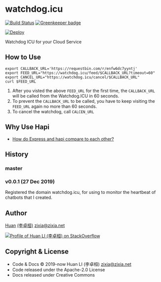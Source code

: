 # watchdog.icu

[![Build Status](https://travis-ci.com/huan/watchdog.icu.svg?branch=master)](https://travis-ci.com/huan/watchdog.icu)
[![Greenkeeper badge](https://badges.greenkeeper.io/huan/watchdog.icu.svg)](https://greenkeeper.io/)

[![Deploy](https://www.herokucdn.com/deploy/button.svg)](https://heroku.com/deploy)

Watchdog ICU for your Cloud Service

## How to Use

```shell
export CALLBACK_URL='https://requestbin.com/r/enfw6dc7yyntj'
export FEED_URL="https://watchdog.icu/feed/$CALLBACK_URL?timeout=60"
export CANCEL_URL="https://watchdog.icu/cancel/$CALLBACK_URL"
curl $FEED_URL
```

1. After you visted the above `FEED_URL` for the first time, the `CALLBACK_URL` will be called from the Watchdog.ICU in 60 seconds.
1. To prevent the `CALLBACK_URL` to be called, you have to keep visiting the `FEED_URL` again no more than 60 seconds.
1. To cancel the watchdog, call `CALCEN_URL`

## Why Use Hapi

- [How do Express and hapi compare to each other?](https://stackoverflow.com/a/30532321/1123955)

## History

### master

### v0.0.1 (27 Dec 2019)

Registered the domain watchdog.icu, for using to monitor the heartbeat of chatbots that I created.

## Author

[Huan](https://github.com/huan) [(李卓桓)](http://linkedin.com/in/zixia) <zixia@zixia.net>

[![Profile of Huan LI (李卓桓) on StackOverflow](https://stackoverflow.com/users/flair/1123955.png)](https://stackoverflow.com/users/1123955/huan)

## Copyright & License

- Code & Docs © 2019-now Huan LI (李卓桓) <zixia@zixia.net>
- Code released under the Apache-2.0 License
- Docs released under Creative Commons

